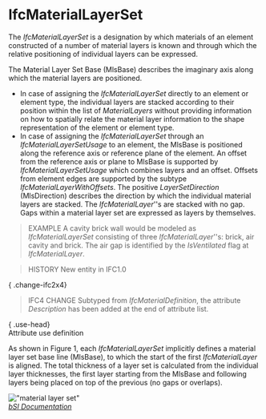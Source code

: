 IfcMaterialLayerSet
===================
The _IfcMaterialLayerSet_ is a designation by which materials of an element
constructed of a number of material layers is known and through which the
relative positioning of individual layers can be expressed.  
  
The Material Layer Set Base (MlsBase) describes the imaginary axis along which
the material layers are positioned.  
  
* In case of assigning the _IfcMaterialLayerSet_ directly to an element or element type, the individual layers are stacked according to their position within the list of _MaterialLayers_ without providing information on how to spatially relate the material layer information to the shape representation of the element or element type.   
* In case of assigning the _IfcMaterialLayerSet_ through an _IfcMaterialLayerSetUsage_ to an element, the MlsBase is positioned along the reference axis or reference plane of the element. An offset from the reference axis or plane to MlsBase is supported by _IfcMaterialLayerSetUsage_ which combines layers and an offset. Offsets from element edges are supported by the subtype _IfcMaterialLayerWithOffsets_. The positive _LayerSetDirection_ (MlsDirection) describes the direction by which the individual material layers are stacked. The _IfcMaterialLayer_''s are stacked with no gap. Gaps within a material layer set are expressed as layers by themselves.  
  
> EXAMPLE A cavity brick wall would be modeled as _IfcMaterialLayerSet_
> consisting of three _IfcMaterialLayer_''s: brick, air cavity and brick. The
> air gap is identified by the _IsVentilated_ flag at _IfcMaterialLayer_.  
  
> HISTORY  New entity in IFC1.0  
  
{ .change-ifc2x4}  
> IFC4 CHANGE  Subtyped from _IfcMaterialDefinition_, the attribute
> _Description_ has been added at the end of attribute list.  
  
{ .use-head}  
Attribute use definition  
  
As shown in Figure 1, each _IfcMaterialLayerSet_ implicitly defines a material
layer set base line (MlsBase), to which the start of the first
_IfcMaterialLayer_ is aligned. The total thickness of a layer set is
calculated from the individual layer thicknesses, the first layer starting
from the MlsBase and following layers being placed on top of the previous (no
gaps or overlaps).  
  
!["material layer set"](figures/ifcmateriallayerset-01.png "Figure 1 --
Material layer set")  
[ _bSI
Documentation_](https://standards.buildingsmart.org/IFC/DEV/IFC4_2/FINAL/HTML/schema/ifcmaterialresource/lexical/ifcmateriallayerset.htm)


